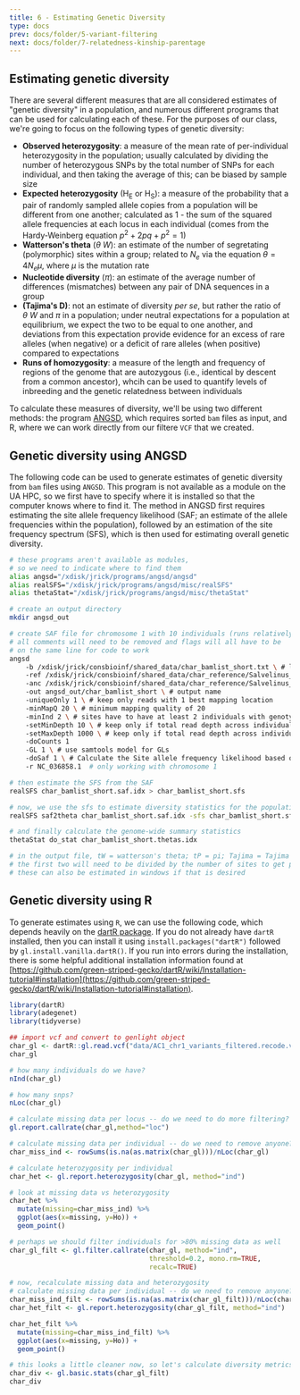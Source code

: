 ```yaml
---
title: 6 - Estimating Genetic Diversity
type: docs
prev: docs/folder/5-variant-filtering
next: docs/folder/7-relatedness-kinship-parentage
---
```


## Estimating genetic diversity
There are several different measures that are all considered estimates of "genetic diversity" in a population, and numerous different programs that can be used for calculating each of these. For the purposes of our class, we're going to focus on the following types of genetic diversity:
* **Observed heterozygosity**: a measure of the mean rate of per-individual heterozygosity in the population; usually calculated by dividing the number of heterozygous SNPs by the total number of SNPs for each individual, and then taking the average of this; can be biased by sample size
* **Expected heterozygosity** (H<sub>E</sub> or H<sub>S</sub>): a measure of the probability that a pair of randomly sampled allele copies from a population will be different from one another; calculated as 1 - the sum of the squared allele frequencies at each locus in each individual (comes from the Hardy-Weinberg equation $p^2 + 2pq + p^2 = 1$)
* **Watterson's theta** ($\theta~W$): an estimate of the number of segretating (polymorphic) sites within a group; related to $N_e$ via the equation $\theta = 4N_e\mu$, where $\mu$ is the mutation rate
* **Nucleotide diversity** ($\pi$): an estimate of the average number of differences (mismatches) between any pair of DNA sequences in a group
* **(Tajima's D)**: not an estimate of diversity *per se*, but rather the ratio of $\theta~W$ and $\pi$ in a population; under neutral expectations for a population at equilibrium, we expect the two to be equal to one another, and deviations from this expectation provide evidence for an excess of rare alleles (when negative) or a deficit of rare alleles (when positive) compared to expectations
* **Runs of homozygosity**: a measure of the length and frequency of regions of the genome that are autozygous (i.e., identical by descent from a common ancestor), whcih can be used to quantify levels of inbreeding and the genetic relatedness between individuals

To calculate these measures of diversity, we'll be using two different methods: the program [ANGSD](https://www.popgen.dk/angsd/index.php/ANGSD#Overview), which requires sorted `bam` files as input, and R, where we can work directly from our filtere `VCF` that we created.

## Genetic diversity using ANGSD
The following code can be used to generate estimates of genetic diversity from `bam` files using `ANGSD`. This program is not available as a module on the UA HPC, so we first have to specify where it is installed so that the computer knows where to find it. The method in ANGSD first requires estimating the site allele frequency likelihood (SAF; an estimate of the allele frequencies within the population), followed by an estimation of the site frequency spectrum (SFS), which is then used for estimating overall genetic diversity.

```sh
# these programs aren't available as modules,
# so we need to indicate where to find them
alias angsd="/xdisk/jrick/programs/angsd/angsd"
alias realSFS="/xdisk/jrick/programs/angsd/misc/realSFS"
alias thetaStat="/xdisk/jrick/programs/angsd/misc/thetaStat"

# create an output directory
mkdir angsd_out

# create SAF file for chromosome 1 with 10 individuals (runs relatively quickly)
# all comments will need to be removed and flags will all have to be
# on the same line for code to work
angsd 
	-b /xdisk/jrick/consbioinf/shared_data/char_bamlist_short.txt \ # list of bamfiles to include
	-ref /xdisk/jrick/consbioinf/shared_data/char_reference/Salvelinus_spp_genome.fasta  \ # reference genome
	-anc /xdisk/jrick/consbioinf/shared_data/char_reference/Salvelinus_spp_genome.fasta  \ # reference genome
	-out angsd_out/char_bamlist_short \ # output name
	-uniqueOnly 1 \ # keep only reads with 1 best mapping location
	-minMapQ 20 \ # minimum mapping quality of 20
	-minInd 2 \ # sites have to have at least 2 individuals with genotype calls
	-setMinDepth 10 \ # keep only if total read depth across individuals is > 10
	-setMaxDepth 1000 \ # keep only if total read depth across individuals is < 1000
	-doCounts 1 
	-GL 1 \ # use samtools model for GLs 
	-doSaf 1 \ # Calculate the Site allele frequency likelihood based on individual genotype likelihoods assuming HWE
	-r NC_036858.1  # only working with chromosome 1

# then estimate the SFS from the SAF
realSFS char_bamlist_short.saf.idx > char_bamlist_short.sfs

# now, we use the sfs to estimate diversity statistics for the population
realSFS saf2theta char_bamlist_short.saf.idx -sfs char_bamlist_short.sfs -outname char_bamlist_short

# and finally calculate the genome-wide summary statistics
thetaStat do_stat char_bamlist_short.thetas.idx 

# in the output file, tW = watterson's theta; tP = pi; Tajima = Tajima's D
# the first two will need to be divided by the number of sites to get proportional estimates
# these can also be estimated in windows if that is desired

```

## Genetic diversity using R
To generate estimates using `R`, we can use the following code, which depends heavily on the [dartR package](https://green-striped-gecko.github.io/dartR/). If you do not already have `dartR` installed, then you can install it using `install.packages("dartR")` followed by `gl.install.vanilla.dartR()`. If you run into errors during the installation, there is some helpful additional installation information found at [https://github.com/green-striped-gecko/dartR/wiki/Installation-tutorial#installation](https://github.com/green-striped-gecko/dartR/wiki/Installation-tutorial#installation).

```r
library(dartR) 
library(adegenet) 
library(tidyverse)

## import vcf and convert to genlight object
char_gl <- dartR::gl.read.vcf("data/AC1_chr1_variants_filtered.recode.vcf")
char_gl

# how many individuals do we have?
nInd(char_gl)

# how many snps?
nLoc(char_gl)

# calculate missing data per locus -- do we need to do more filtering?
gl.report.callrate(char_gl,method="loc")

# calculate missing data per individual -- do we need to remove anyone?
char_miss_ind <- rowSums(is.na(as.matrix(char_gl)))/nLoc(char_gl)

# calculate heterozygosity per individual
char_het <- gl.report.heterozygosity(char_gl, method="ind")

# look at missing data vs heterozygosity
char_het %>%
  mutate(missing=char_miss_ind) %>%
  ggplot(aes(x=missing, y=Ho)) +
  geom_point()

# perhaps we should filter individuals for >80% missing data as well
char_gl_filt <- gl.filter.callrate(char_gl, method="ind",
                                   threshold=0.2, mono.rm=TRUE,
                                   recalc=TRUE)

# now, recalculate missing data and heterozygosity
# calculate missing data per individual -- do we need to remove anyone?
char_miss_ind_filt <- rowSums(is.na(as.matrix(char_gl_filt)))/nLoc(char_gl_filt)
char_het_filt <- gl.report.heterozygosity(char_gl_filt, method="ind")

char_het_filt %>%
  mutate(missing=char_miss_ind_filt) %>%
  ggplot(aes(x=missing, y=Ho)) +
  geom_point()

# this looks a little cleaner now, so let's calculate diversity metrics!
char_div <- gl.basic.stats(char_gl_filt)
char_div
```


